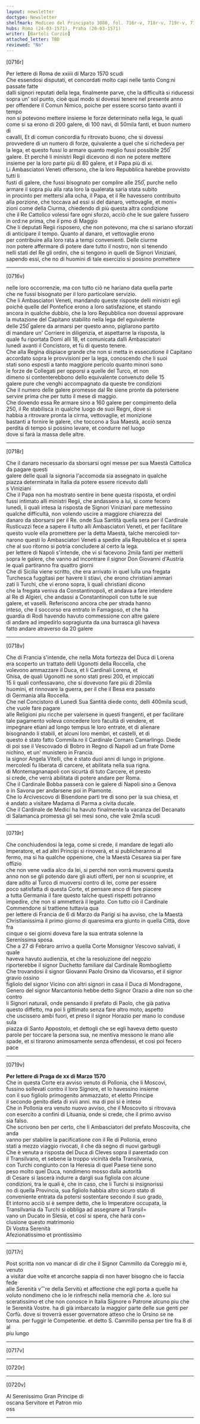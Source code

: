 ```yaml
---
layout: newsletter
doctype: Newsletter
shelfmark: Mediceo del Principato 3080, fol. 716r-v, 718r-v, 719r-v, 717r-v, 720r-v
hubs: Roma (24-03-1571), Praha (20-03-1571)
writer: [Bartoli Curzio]
attached_letter: TBD
reviewed: "No"
---
```


[0716r]  
  
  
Per lettere di Roma de xxiiii di Marzo 1570 scudi  
Che essendosi disputati, et concordati molto capi nelle tanto Cong:ni passate fatte  
dalli signori reputati della lega, finalmente parve, che la difficultà si riducessi  
sopra un' sol punto, cioè qual modo si dovessi tenere nel presente anno  
per offendere il Comun Nimico, poiche per essere scorso tanto avanti il tempo  
non si potevono mettere insieme le forze determinato nella lega, le quali  
come si sa erono di 200 galere, di 100 navi, di 50mila fanti, et buon numero di  
cavalli, Et di comun concordia fu ritrovato buono, che si dovessi  
provvedere di un numero di forze, quivalente a quel che si richedeva per  
la lega, et questo fussi lo armare quanto meglio fussi possibile 250̅  
galere. Et perché li ministri Regii dicevono di non ne potere mettere  
insieme per la loro parte più di 80 galere, et il Papa più di xi.  
Li Ambasciatori Veneti offersono, che la loro Repubblica harebbe provvisto tutti li  
fusti di galere, che fussi bisognato per complire alle 250̅, purche nello  
armare il sopra piu alla rata loro la qualerata saria stata subito  
in procinto per mettersi alla ocha, il Papa, et il Re havessero contribuito  
alla porzione, che toccava ad essi si del danaro, vettovaglie, et moni=  
zioni come della Ciurma, chiedendo di più questa altra condizione  
che il Re Cattolico volessi fare ogni sforzo, acciò che le sue galere fussero  
in ord:ne prima, che il pmo di Maggio  
Che li deputati Regii risposero, che non potevono, ma che si sariano sforzati  
di anticipare il tempo. Quanto al danaro, et vettovaglie erono  
per contribuire alla loro rata a tempi convenienti. Delle ciurme  
non potere affermare di potere dare tutto il nostro, non si tenendo  
nelli stati del Re gli ordini, che si tengono in quelli de Signori Viniziani,  
sapendo essi, che no di huomini di tale esercizio si possino promettere  
  
---  

[0716v]  
  
  
nelle loro occorrenzie, ma con tutto ciò ne hariano data quella parte  
che ne fussi bisognato per il loro particolare servizio.  
Che li Ambasciatori Veneti, mandando queste risposte delli ministri egli  
poichè quelle del Pontefice erono a loro satisfazione, et stando  
ancora in qualche dubbio, che la loro Repubblica non dovessi approvare  
la mutazione del Capitano stabilito nella lega del eguivalente  
delle 250̅ galere da armarsi per questo anno, pigliarono partito  
di mandare un' Corriere in diligenzia, et aspettarne la risposta, la  
quale fu riportata Domi alli 18, et comunicata dalli Ambasciatori  
lunedì avanti il Concistoro, et fù di questo tenere.  
Che alla Regina dispiace grande che non si metta in essecutione il Capitano  
accordato sopra le provvisioni per la lega, conoscendo che li suoi  
stati sono esposti a tanto maggiore pericolo quanto minori sono  
le forze de Collegati per opporsi a quelle del Turco, et non  
dimeno si contenterebbono dello equivalente convenuto delle 15  
galere pure che venghi accompagnato da queste tre condizioni  
Che il numero delle galere promesse dal Re siene pronte da potersene  
servire prima che per tutto il mese di maggio.  
Che dovendo essa Re armare sino a 160 galere per compimento della  
250, il Re stabilisca in qualche luogo de suoi Regni, dove si  
habbia a ritrovare pronta la cirma, vettovaglie, et monizione  
bastanti a fornire le galere, che toccono a Sua Maestà, acciò senza  
perdita di tempo si possino levare, et condurre nel luogo  
dove si farà la massa delle altre.  
  
---  

[0718r]  
  
  
Che il danaro necessario da sborsarsi ogni messe per sua Maestà Cattolica da pagare questi  
galere delle quali la signoria l'accomoda sia assegnato in qualche  
piazza determinata in Italia da potere essere ricevuto dalli  
s Viniziani  
Che il Papa non ha mostrato sentire in bene questa risposta, et ordini  
fussi intimato alli ministri Regii, che andassero a lui, si come fecero  
lunedì, li quali intesa la risposta de Signori Viniziani pare mettessino  
qualche difficultà, non volendo uscire a maggiore chiarezza del  
danaro da sborsarsi per il Re. onde Sua Santità quella sera per il Cardinale  
Rusticuzzi fece a sapere il tutto alli Ambasciatori Veneti, et per facilitare  
questo vuole ella promettere per la detta Maestà, talche mercoledi tor꞊  
narono questi lo Ambasciatori Veneti a spedire alla Repubblica et si spera  
che al suo ritorno si potria concludere al certo la lega.  
per lettere di Napoli s'intende, che vi si facevono 2mila fanti per metterli  
sopra le galere, che vanno ad incontrare il signor Don Giovanni d'Austria  
le quali partiranno fra quattro giorni  
Che di Sicilia viene scritto, che era arrivato in quel Iulla una fregata  
Turchesca fuggitasi per havere li stiavi, che erono christiani ammari  
zati li Turchi, che vi erono sopra, li quali christiani dicono  
che la fregata veniva da Constantinopoli, et andava a fare intendere  
al Re di Algieri, che andassi a Constantinopoli con tutte le sue  
galere, et vaselli. Referiscono ancora che per strada hanno  
inteso, che il soccorso era entrato in Famagoso, et che ha  
guardia di Rodi havendo havuto commessione con altre galere  
di andare ad impedirlo sopragiunta da una burrasca gli haveva  
fatto andare atraverso da 20 galere  
  
---  

[0718v]  
  
  
Che di Francia s'intende, che nella Mota fortezza del Duca di Lorena  
era scoperto un trattato delli Ugonotti della Roccella, che  
volevono ammazzare il Duca, et li Cardinali Lorena, et  
Ghisa, de quali Ugonotti ne sono stati presi 200, et impiccati  
15 li quali confessavano, che si dovevono fare più di 20mila  
huomini, et rinnovare la guerra, per il che il Besa era passato  
di Germania alla Roccella.  
Che nel Concistoro di Lunedì Sua Santità diede conto, delli 400mila scudi, che vuole fare pagare  
alle Religioni piu ricche per valersene in questi frangenti, et per facilitare  
tale pagamento voleva concedere loro facultà di vendere, et  
impegnare etiani ad longo tempus le loro entrate, et di alienare  
bisognando li stabili, et alcuni loro membri, et castelli, et di  
questo è stato fatto Commila.ro il Cardinale Cornaro Camarlingo. Diede  
di poi sse il Vescovado di Bobro in Regno di Napoli ad un frate Dome  
nichino, et un' munistero in Francia.  
la signor Angela Vitelli, che è stato duoi anni di lungo in prigione.  
mercoledi fu liberata di carcere, et abilitata nella sua rigna.  
di Montemagnanapoli con sicurtà di tuto Carcere, et presto  
si crede, che verrà abilitata di potere andare per Roma.  
Che il Cardinale Bobba passerà con le galere di Napoli sino a Genova  
o in Savona per andarsene poi in Piamonte.  
Che lo Arcivescovo di Bisendone partì tre dì sono per la sua chiesa, et  
è andato a visitare Madama di Parma a civita ducale.  
Che il Cardinale de Medici ha havuto finalmente la vacanza del Decanato  
di Salamanca promessa gli sei mesi sono, che vale 2mila scudi  
  
---  

[0719r]  
  
  
Che conchiudendosi la lega, come si crede, il mandare de legati allo  
Imperatore, et ad altri Principi si rinoverà, et si publicheranno al  
fermo, ma si ha qualche oppenione, che la Maestà Cesarea sia per fare offizio  
che non vene vadia alco da lei, si perché non vorrà muoversi questa  
anno non se gli potendo dare gli aiuti offerti, per non si scuoprire, et  
dare adito al Turco di muoversi contro di lei, come per essere  
poco satisfatta di questa Corte, et pensare anco di fare piacere  
a tutta Germania il fare questo talche questi rispetti potranno  
impedire, che non si ammetterà il legato. Con tutto ciò il Cardinale  
Commendone si trattiene tuttavia qua  
per lettere di Francia de 6 di Marzo da Parigi si ha avviso, che la Maestà  
Christianissima il primo giorno di quaresima era giunto in quella Città, dove fra  
cinque o sei giorni doveva fare la sua entrata solenne la  
Serenissima sposa.  
Che a 27 di Febraro arrivo a quella Corte Monsignor Vescovo salviati, il quale  
haveva havuto audienzia, et che la resoluzione del negozio  
riporterebbe il signor Duchetto familiare dal Cardinale Romboglietto  
Che trovandosi il signor Giovanni Paolo Orsino da Vicovarso, et il signor gravio ossino  
figliolo del signor Vicino con altri signori in casa il Duca di Mondragone,  
Genero del signor Marcantonio hebbe detto Signor Orazio a dire non so che contro  
li Signori naturali, onde pensando il prefato di Paolo, che già pativa  
questo diffetto, ma poi li gittimato senza fare altro moto, aspetto  
che uscissero ambi fuori, et preso il signor Horazio per mano lo conduse sula  
piazza di Santo Appostolo, et dettogli che se egli haveva detto questo  
parole per toccare la persona sua, ne mentiva messono le mano alle  
spade, et si tirarono animosamente senza offendessi, et così poi fecero pace  
  
---  

[0719v]  
  
  
<strong>Per lettere di Praga de xx di Marzo 1570</strong>  
Che in questa Corte era avviso venuto di Pollonia, che li Moscovi,  
fussino sollevati contro il loro Signore, et lo havessino insieme  
con il suo figliolo primogenito ammazzato, et eletto Principe  
il secondo genito dieta di xvii anni. ma di poi si è inteso  
Che in Pollonia era venuto nuovo avviso, che il Moscovito si ritrovava  
con esercito a confini di Lituania, onde si crede, che il primo avviso  
sia falso.  
Che scrivono ben per certo, che li Ambasciatori del prefato Moscovita, che anda  
vanno per stabilire la pacificatione con il Re di Pollonia, erono  
stati a mezzo viaggio rivocati, il che dà segno di nuovi garbugli  
Che è venuta a risposta del Duca di Cleves sopra il parentado con  
il Transilvano, et sebene la troppo vicinità della Transilvania,  
con Turchi congiunto con la Heresia di quel Paese tiene sono  
peso molto quel Duca, nondimeno mosso dalla autorità  
di Cesare si lascerà indurre a dargli sua figliola con alcune  
condizioni, tra le quali è, che in caso, che li Turchi si insignorissi  
no di quella Provincia, sua figliolo habbia altro sicuro stato di  
conveniente entrata da potersi sostentare secondo il suo grado,  
Et intorno acciò si è sempre detto, che lo Imperatore occupata, la  
Transilvania da Turchi si obbliga ad assegnare al Transil=  
vano un Ducato in Slesia, et così si spera, che harà con=  
clusione questo matrimonio  
Di Vostra Serenità  
Afezionatissimo et prontissimo  
  
---  

[0717r]  
  
  
Post scritta non vo mancar di dir che il Signor Cammillo da Coreggio mi è, venuto  
a visitar due volte et ancorche sappia di non haver bisogno che io faccia fede  
alle Serenità v⁀re della Servitù et affectione che egli porta a quelle ha  
voluto nondimeno che io le rinfreschi nella memoria che .è. loro sui  
sceratissimo et che non conosce in Italia Signore o Patrone alcuno piu che  
le Serenità Vostre. ha di già imbarcato la maggior parte delle sue genti per  
Corfù. dove si troverrà esser governatore atteso che lo Orsino se ne  
torna. per fuggir le Competentie. et detto S. Cammillo pensa per tire fra 8 di al  
piu lungo  
  
---  

[0717v]  
  
  
  
---  

[0720r]  
  
  
  
---  

[0720v]  
  
  
Al Serenissimo Gran Principe di  
oscana Servitore et Patron mio  
oss  
  
---  

